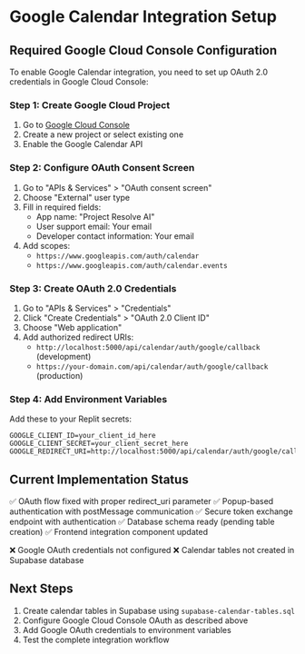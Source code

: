 # Google Calendar Integration Setup

## Required Google Cloud Console Configuration

To enable Google Calendar integration, you need to set up OAuth 2.0 credentials in Google Cloud Console:

### Step 1: Create Google Cloud Project
1. Go to [Google Cloud Console](https://console.cloud.google.com/)
2. Create a new project or select existing one
3. Enable the Google Calendar API

### Step 2: Configure OAuth Consent Screen
1. Go to "APIs & Services" > "OAuth consent screen"
2. Choose "External" user type
3. Fill in required fields:
   - App name: "Project Resolve AI"
   - User support email: Your email
   - Developer contact information: Your email
4. Add scopes:
   - `https://www.googleapis.com/auth/calendar`
   - `https://www.googleapis.com/auth/calendar.events`

### Step 3: Create OAuth 2.0 Credentials
1. Go to "APIs & Services" > "Credentials"
2. Click "Create Credentials" > "OAuth 2.0 Client ID"
3. Choose "Web application"
4. Add authorized redirect URIs:
   - `http://localhost:5000/api/calendar/auth/google/callback` (development)
   - `https://your-domain.com/api/calendar/auth/google/callback` (production)

### Step 4: Add Environment Variables
Add these to your Replit secrets:
```
GOOGLE_CLIENT_ID=your_client_id_here
GOOGLE_CLIENT_SECRET=your_client_secret_here
GOOGLE_REDIRECT_URI=http://localhost:5000/api/calendar/auth/google/callback
```

## Current Implementation Status

✅ OAuth flow fixed with proper redirect_uri parameter
✅ Popup-based authentication with postMessage communication
✅ Secure token exchange endpoint with authentication
✅ Database schema ready (pending table creation)
✅ Frontend integration component updated

❌ Google OAuth credentials not configured
❌ Calendar tables not created in Supabase database

## Next Steps

1. Create calendar tables in Supabase using `supabase-calendar-tables.sql`
2. Configure Google Cloud Console OAuth as described above
3. Add Google OAuth credentials to environment variables
4. Test the complete integration workflow